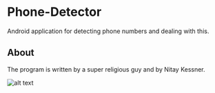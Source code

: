 # Phone-Detector
Android application for detecting phone numbers and dealing with this.

## About
The program is written by a super religious guy and by Nitay Kessner.

![alt text](https://github.com/sharp30/Phone-Detector/blob/master/App-Logo.png?raw=true)
